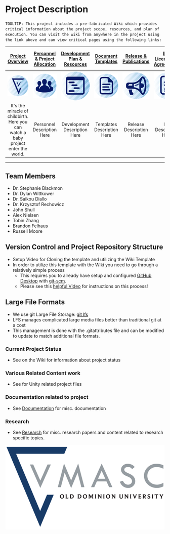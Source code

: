# Project Description

`TOOLTIP: This project includes a pre-fabricated Wiki which provides critical information about the project scope, resources, and plan of execution. You can visit the wiki from anywhere in the project using the link above and can view critical pages using the following links:`

| [**Project Overview**](../../wiki) | [**Personnel & Project Allocation**](../../wiki/Personnel-and-project-allocation) | [**Development Plan & Resources**](../../wiki/Development-Plan-&-Resources) | [**Document Templates**](../../wiki/Document-Templates) | [**Release & Publications**](../../wiki/Release-&-Publications) | [**IRB, Licenses, & Agreements**](../../wiki/IRB,-Licenses,-&-Agreements) | [**UX & Human Subjects Information**](../../wiki/UX-&-Human-Subjects-Information) | [**Quality Assurance & Testing**](../../wiki/QA-&-Testing-Standards) |
|:-:|:-:|:-:|:-:|:-:|:-:|:-:|:-:|
| [![Project Overview](./GitHub%20Page/WikiAssets/Overview.png)](../../wiki) | [![Personnel & Project Allocation](./GitHub%20Page/WikiAssets/Personnel.png)](../../wiki/Personnel-and-project-allocation) | [![Development Plan and Resources](./GitHub%20Page/WikiAssets/Development.png)](../../wiki/Development-Plan-&-Resources) | [![Document Templates](./GitHub%20Page/WikiAssets/Templates.png)](../../wiki/Document-Templates) | [![Release & Publications](./GitHub%20Page/WikiAssets/Release.png)](../../wiki/Release-&-Publications) | [![IRB, Licenses, and Agreement](./GitHub%20Page/WikiAssets/Agreements.png)](../../wiki/IRB,-Licenses,-&-Agreements) | [![UX and Human Subjects Research](./GitHub%20Page/WikiAssets/HumanSubjects.png)](../../wiki/UX-&-Human-Subjects-Information) | [![Quality Assurance & Testing](./GitHub%20Page/WikiAssets/Testing.png)](../../wiki/QA-&-Testing-Standards) |
| It's the miracle of childbirth. Here you can watch a baby project enter the world. | Personnel Description Here | Development Description Here | Templates Description Here | Release Description Here | IRB Description Here | UX/Human Subjects Description Here | Testing Description Here |

***
## Team Members

* []() Dr. Stephanie Blackmon 
* []() Dr. Dylan Wittkower
* []() Dr. Saikou Diallo
* []() Dr. Krzysztof Rechowicz
* []() John Shull
* Alex Nielsen
* Tobin Zhang
* Brandon Felhaus
* Russell Moore

## Version Control and Project Repository Structure

* Setup Video for Cloning the template and utilizing the Wiki Template
* In order to utilize this template with the Wiki you need to go through a relatively simple process
  * This requires you to already have setup and configured [GitHub Desktop](https://desktop.github.com/) with [git-scm](https://git-scm.com/downloads).
  * Please see this [helpful Video](ProjectSetupDemo.mp4) for instructions on this process!

## Large File Formats

* We use git Large File Storage: [git lfs](https://git-lfs.github.com/)
* LFS manages complicated large media files better than traditional git at a cost
* This management is done with the .gitattributes file and can be modified to update to match additional file formats.

### Current Project Status

* See []() on the Wiki for information about project status

### Various Related Content work

* See []() for Unity related project files

### Documentation related to project

* See [Documentation](/Documentation) for misc. documentation

### Research

* See [Research](/Research) for misc. research papers and content related to research specific topics.

![Vmasc Logo](./GitHub%20Page/WikiAssets/VMASC_Color_Logo.png)

